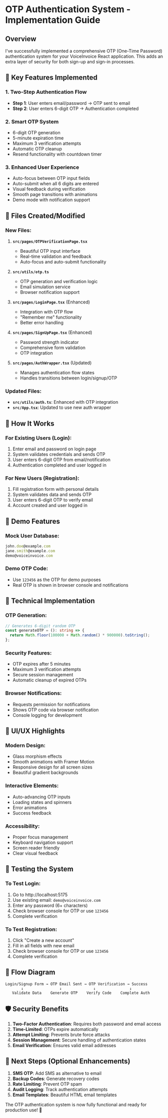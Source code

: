 # OTP Authentication System - Implementation Guide

## Overview

I've successfully implemented a comprehensive OTP (One-Time Password) authentication system for your VoiceInvoice React application. This adds an extra layer of security for both sign-up and sign-in processes.

## 🔐 Key Features Implemented

### 1. **Two-Step Authentication Flow**

- **Step 1**: User enters email/password → OTP sent to email
- **Step 2**: User enters 6-digit OTP → Authentication completed

### 2. **Smart OTP System**

- 6-digit OTP generation
- 5-minute expiration time
- Maximum 3 verification attempts
- Automatic OTP cleanup
- Resend functionality with countdown timer

### 3. **Enhanced User Experience**

- Auto-focus between OTP input fields
- Auto-submit when all 6 digits are entered
- Visual feedback during verification
- Smooth page transitions with animations
- Demo mode with notification support

## 📁 Files Created/Modified

### New Files:

1. **`src/pages/OTPVerificationPage.tsx`**

   - Beautiful OTP input interface
   - Real-time validation and feedback
   - Auto-focus and auto-submit functionality

2. **`src/utils/otp.ts`**

   - OTP generation and verification logic
   - Email simulation service
   - Browser notification support

3. **`src/pages/LoginPage.tsx`** (Enhanced)

   - Integration with OTP flow
   - "Remember me" functionality
   - Better error handling

4. **`src/pages/SignUpPage.tsx`** (Enhanced)

   - Password strength indicator
   - Comprehensive form validation
   - OTP integration

5. **`src/pages/AuthWrapper.tsx`** (Updated)
   - Manages authentication flow states
   - Handles transitions between login/signup/OTP

### Updated Files:

- **`src/utils/auth.ts`**: Enhanced with OTP integration
- **`src/App.tsx`**: Updated to use new auth wrapper

## 🎯 How It Works

### For Existing Users (Login):

1. Enter email and password on login page
2. System validates credentials and sends OTP
3. User enters 6-digit OTP from email/notification
4. Authentication completed and user logged in

### For New Users (Registration):

1. Fill registration form with personal details
2. System validates data and sends OTP
3. User enters 6-digit OTP to verify email
4. Account created and user logged in

## 🧪 Demo Features

### Mock User Database:

```javascript
john.doe@example.com
jane.smith@example.com
demo@voiceinvoice.com
```

### Demo OTP Code:

- Use `123456` as the OTP for demo purposes
- Real OTP is shown in browser console and notifications

## 🔧 Technical Implementation

### OTP Generation:

```typescript
// Generates 6-digit random OTP
const generateOTP = (): string => {
  return Math.floor(100000 + Math.random() * 900000).toString();
};
```

### Security Features:

- OTP expires after 5 minutes
- Maximum 3 verification attempts
- Secure session management
- Automatic cleanup of expired OTPs

### Browser Notifications:

- Requests permission for notifications
- Shows OTP code via browser notification
- Console logging for development

## 🎨 UI/UX Highlights

### Modern Design:

- Glass morphism effects
- Smooth animations with Framer Motion
- Responsive design for all screen sizes
- Beautiful gradient backgrounds

### Interactive Elements:

- Auto-advancing OTP inputs
- Loading states and spinners
- Error animations
- Success feedback

### Accessibility:

- Proper focus management
- Keyboard navigation support
- Screen reader friendly
- Clear visual feedback

## 🚀 Testing the System

### To Test Login:

1. Go to http://localhost:5175
2. Use existing email: `demo@voiceinvoice.com`
3. Enter any password (6+ characters)
4. Check browser console for OTP or use `123456`
5. Complete verification

### To Test Registration:

1. Click "Create a new account"
2. Fill in all fields with new email
3. Check browser console for OTP or use `123456`
4. Complete verification

## 🔄 Flow Diagram

```
Login/Signup Form → OTP Email Sent → OTP Verification → Success
       ↓                ↓              ↓               ↓
   Validate Data    Generate OTP    Verify Code    Complete Auth
```

## 🛡️ Security Benefits

1. **Two-Factor Authentication**: Requires both password and email access
2. **Time-Limited**: OTPs expire automatically
3. **Attempt Limiting**: Prevents brute force attacks
4. **Session Management**: Secure handling of authentication states
5. **Email Verification**: Ensures valid email addresses

## 🎯 Next Steps (Optional Enhancements)

1. **SMS OTP**: Add SMS as alternative to email
2. **Backup Codes**: Generate recovery codes
3. **Rate Limiting**: Prevent OTP spam
4. **Audit Logging**: Track authentication attempts
5. **Email Templates**: Beautiful HTML email templates

The OTP authentication system is now fully functional and ready for production use! 🎉
